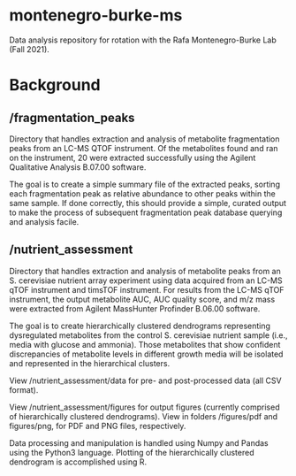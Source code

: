 # montenegro-burke-ms
Data analysis repository for rotation with the Rafa Montenegro-Burke Lab (Fall 2021).

# Background
## /fragmentation_peaks
Directory that handles extraction and analysis of metabolite fragmentation peaks from an LC-MS QTOF instrument. Of the metabolites found and ran on the instrument, 20 were extracted successfully using the Agilent Qualitative Analysis B.07.00 software.

The goal is to create a simple summary file of the extracted peaks, sorting each fragmentation peak as relative abundance to other peaks within the same sample. If done correctly, this should provide a simple, curated output to make the process of subsequent fragmentation peak database querying and analysis facile.

## /nutrient_assessment
Directory that handles extraction and analysis of metabolite peaks from an S. cerevisiae nutrient array experiment using data acquired from an LC-MS qTOF instrument and timsTOF instrument. For results from the LC-MS qTOF instrument, the output metabolite AUC, AUC quality score, and m/z mass were extracted from Agilent MassHunter Profinder B.06.00 software.

The goal is to create hierarchically clustered dendrograms representing dysregulated metabolites from the control S. cerevisiae nutrient sample (i.e., media with glucose and ammonia). Those metabolites that show confident discrepancies of metabolite levels in different growth media will be isolated and represented in the hierarchical clusters.

View /nutrient_assessment/data for pre- and post-processed data (all CSV format).

View /nutrient_assessment/figures for output figures (currently comprised of hierarchically clustered dendrograms). View in folders /figures/pdf and figures/png, for PDF and PNG files, respectively.

Data processing and manipulation is handled using Numpy and Pandas using the Python3 language. Plotting of the hierarchically clustered dendrogram is accomplished using R.
